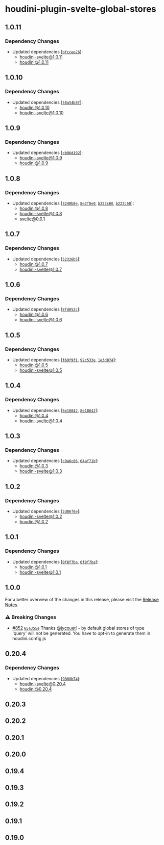# houdini-plugin-svelte-global-stores

## 1.0.11

### Dependency Changes

-   Updated dependencies [[`bfccee26`](https://github.com/HoudiniGraphql/houdini/commit/bfccee2691e199302afe773cf9505bc0a249872d)]:
    -   houdini-svelte@1.0.11
    -   houdini@1.0.11

## 1.0.10

### Dependency Changes

-   Updated dependencies [[`38a54b8f`](https://github.com/HoudiniGraphql/houdini/commit/38a54b8f6858e35bb6bdf7a09c357959675a555a)]:
    -   houdini@1.0.10
    -   houdini-svelte@1.0.10

## 1.0.9

### Dependency Changes

-   Updated dependencies [[`cb96d192`](https://github.com/HoudiniGraphql/houdini/commit/cb96d192419610f29a1ae029e8ceb9fbb9fbfec2)]:
    -   houdini-svelte@1.0.9
    -   houdini@1.0.9

## 1.0.8

### Dependency Changes

-   Updated dependencies [[`3240b8e`](https://github.com/HoudiniGraphql/houdini/commit/3240b8e0719c5dffb0d6034ea7ad4b3615b01faa), [`8e2f8e0`](https://github.com/HoudiniGraphql/houdini/commit/8e2f8e0d5b96f34a01dfcbc510ab1b0c3cfa9822), [`b223c60`](https://github.com/HoudiniGraphql/houdini/commit/b223c6079bb4a19d5708ad7daf905fe913dbec1e), [`b223c60`](https://github.com/HoudiniGraphql/houdini/commit/b223c6079bb4a19d5708ad7daf905fe913dbec1e)]:
    -   houdini@1.0.8
    -   houdini-svelte@1.0.8
    -   svelte@0.0.1

## 1.0.7

### Dependency Changes

-   Updated dependencies [[`52326b5`](https://github.com/HoudiniGraphql/houdini/commit/52326b5b54c1e722d398031e4b61281379cb8820)]:
    -   houdini@1.0.7
    -   houdini-svelte@1.0.7

## 1.0.6

### Dependency Changes

-   Updated dependencies [[`8fd052c`](https://github.com/HoudiniGraphql/houdini/commit/8fd052c1d59fbb37e17da1bc42ae386a660440ed)]:
    -   houdini@1.0.6
    -   houdini-svelte@1.0.6

## 1.0.5

### Dependency Changes

-   Updated dependencies [[`f69f9f1`](https://github.com/HoudiniGraphql/houdini/commit/f69f9f1b12cf9bca5d0112db2e78c4d4e94b4845), [`92c533e`](https://github.com/HoudiniGraphql/houdini/commit/92c533e2ba0aae7ceaebe7407691ff36482a71f4), [`1e3d874`](https://github.com/HoudiniGraphql/houdini/commit/1e3d874df3edad2d02f56b414767b5046d59b198)]:
    -   houdini@1.0.5
    -   houdini-svelte@1.0.5

## 1.0.4

### Dependency Changes

-   Updated dependencies [[`8e18042`](https://github.com/HoudiniGraphql/houdini/commit/8e1804227ee056f3b51c00f04832f4f997fdf1bc), [`8e18042`](https://github.com/HoudiniGraphql/houdini/commit/8e1804227ee056f3b51c00f04832f4f997fdf1bc)]:
    -   houdini@1.0.4
    -   houdini-svelte@1.0.4

## 1.0.3

### Dependency Changes

-   Updated dependencies [[`c9a6c86`](https://github.com/HoudiniGraphql/houdini/commit/c9a6c86ca8873f6fe52591b17aeeecc2e6a02014), [`64af71b`](https://github.com/HoudiniGraphql/houdini/commit/64af71b11bd5f07ff2d035a72d483bcf69834bf3)]:
    -   houdini@1.0.3
    -   houdini-svelte@1.0.3

## 1.0.2

### Dependency Changes

-   Updated dependencies [[`2d86f6e`](https://github.com/HoudiniGraphql/houdini/commit/2d86f6eac523e6eb2739d3f5e8feab041b669391)]:
    -   houdini-svelte@1.0.2
    -   houdini@1.0.2

## 1.0.1

### Dependency Changes

-   Updated dependencies [[`0f8f7ba`](https://github.com/HoudiniGraphql/houdini/commit/0f8f7ba626caabe847e2a94d467fe965184c0afa), [`0f8f7ba`](https://github.com/HoudiniGraphql/houdini/commit/0f8f7ba626caabe847e2a94d467fe965184c0afa)]:
    -   houdini@1.0.1
    -   houdini-svelte@1.0.1

## 1.0.0

For a better overview of the changes in this release, please visit the
[Release Notes](http://www.houdinigraphql.com/guides/release-notes).

### ⚠️ Breaking Changes

-   [#852](https://github.com/HoudiniGraphql/houdini/pull/852) [`65a355e`](https://github.com/HoudiniGraphql/houdini/commit/65a355e68a2c68329356a4d639adf3e1328aa435) Thanks [@jycouet](https://github.com/jycouet)! - by default global stores of type 'query' will not be generated. You have to opt-in to generate them in houdini.config.js

## 0.20.4

### Dependency Changes

-   Updated dependencies [[`9808b74`](https://github.com/HoudiniGraphql/houdini/commit/9808b74176bc36fd847372ca7973605c725a5e51)]:
    -   houdini-svelte@0.20.4
    -   houdini@0.20.4

## 0.20.3

## 0.20.2

## 0.20.1

## 0.20.0

## 0.19.4

## 0.19.3

## 0.19.2

## 0.19.1

## 0.19.0
